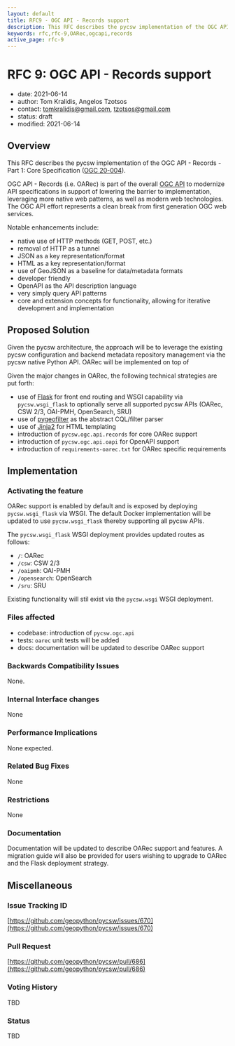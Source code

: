 ```yaml
---
layout: default
title: RFC9 - OGC API - Records support
description: This RFC describes the pycsw implementation of the OGC API - Records - Part 1: Core Specification (OGC 20-004)
keywords: rfc,rfc-9,OARec,ogcapi,records
active_page: rfc-9
---
```


# RFC 9: OGC API - Records support

- date: 2021-06-14
- author: Tom Kralidis, Angelos Tzotsos
- contact: tomkralidis@gmail.com, tzotsos@gmail.com
- status: draft
- modified: 2021-06-14

## Overview

This RFC describes the pycsw implementation of the OGC API - Records - Part 1: Core Specification ([OGC 20-004][1]).

OGC API - Records (i.e. OARec) is part of the overall [OGC API][2] to modernize
API specifications in support of lowering the barrier to implementation,
leveraging more native web patterns, as well as modern web technologies.  The
OGC API effort represents a clean break from first generation OGC web services.

Notable enhancements include:

- native use of HTTP methods (GET, POST, etc.)
- removal of HTTP as a tunnel
- JSON as a key representation/format
- HTML as a key representation/format
- use of GeoJSON as a baseline for data/metadata formats
- developer friendly
- OpenAPI as the API description language
- very simply query API patterns
- core and extension concepts for functionality, allowing for iterative development and implementation

## Proposed Solution

Given the pycsw architecture, the approach will be to leverage the existing
pycsw configuration and backend metadata repository management via the pycsw
native Python API.  OARec will be implemented on top of

Given the major changes in OARec, the following technical strategies are
put forth:

- use of [Flask][3] for front end routing and WSGI capability
  via `pycsw.wsgi_flask` to optionally serve all supported pycsw APIs
  (OARec, CSW 2/3, OAI-PMH, OpenSearch, SRU)
- use of [pygeofilter][4] as the abstract CQL/filter parser
- use of [Jinja2][5] for HTML templating
- introduction of `pycsw.ogc.api.records` for core OARec support
- introduction of `pycsw.ogc.api.oapi` for OpenAPI support
- introduction of `requirements-oarec.txt` for OARec specific requirements

## Implementation

### Activating the feature

OARec support is enabled by default and is exposed by deploying
`pycsw.wsgi_flask` via WSGI.  The default Docker implementation will
be updated to use `pycsw.wsgi_flask` thereby supporting all pycsw APIs.

The `pycsw.wsgi_flask` WSGI deployment provides updated routes as follows:

- `/`: OARec
- `/csw`: CSW 2/3
- `/oaipmh`: OAI-PMH
- `/opensearch`: OpenSearch
- `/sru`: SRU

Existing functionality will stil exist via the `pycsw.wsgi` WSGI deployment.

### Files affected

- codebase: introduction of `pycsw.ogc.api`
- tests: `oarec` unit tests will be added
- docs: documentation will be updated to describe OARec support

### Backwards Compatibility Issues

None.

### Internal Interface changes

None

### Performance Implications

None expected.

### Related Bug Fixes

None

### Restrictions

None

### Documentation

Documentation will be updated to describe OARec support and features.  A
migration guide will also be provided for users wishing to upgrade to OARec
and the Flask deployment strategy.

## Miscellaneous

### Issue Tracking ID

[https://github.com/geopython/pycsw/issues/670](https://github.com/geopython/pycsw/issues/670)

### Pull Request

[https://github.com/geopython/pycsw/pull/686](https://github.com/geopython/pycsw/pull/686)

### Voting History

TBD

### Status

TBD


[1]: https://docs.ogc.org/DRAFTS/20-004.html
[2]: https://ogcapi.ogc.org
[3]: https://flask.palletsprojects.com
[4]: https://github.com/geopython/pygeofilter
[5]: https://jinja.palletsprojects.com
